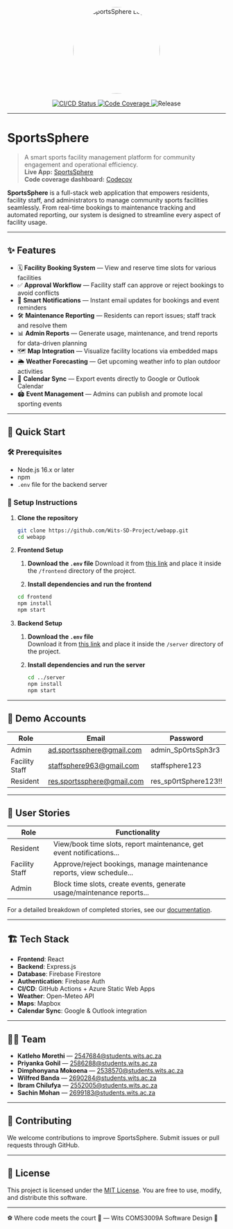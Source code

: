 <p align="center">
  <img src="https://lively-island-05ba7a810.6.azurestaticapps.net/static/media/logo.abbcf75a55b99115aa0a.png" alt="SportsSphere Logo" width="200" style="border-radius: 50%;" />
</p>

<p align="center">
  <a href="https://github.com/Wits-SD-Project/webapp/actions">
    <img src="https://github.com/Wits-SD-Project/webapp/actions/workflows/azure-static-web-apps-lively-island-05ba7a810.yml/badge.svg" alt="CI/CD Status">
  </a>
  <a href="https://codecov.io/gh/Wits-SD-Project/webapp">
    <img src="https://codecov.io/gh/Wits-SD-Project/webapp/branch/main/graph/badge.svg" alt="Code Coverage">
  </a>
  <img src="https://img.shields.io/badge/release-v1.0.3-blue" alt="Release">
</p>

---

# SportsSphere

> A smart sports facility management platform for community engagement and operational efficiency.  
> **Live App:** [SportsSphere](https://lively-island-05ba7a810.6.azurestaticapps.net)  
> **Code coverage dashboard:** [Codecov](https://app.codecov.io/github/Wits-SD-Project/webapp)

**SportsSphere** is a full-stack web application that empowers residents, facility staff, and administrators to manage community sports facilities seamlessly. From real-time bookings to maintenance tracking and automated reporting, our system is designed to streamline every aspect of facility usage.

---

## ✨ Features

- 🗓️ **Facility Booking System** — View and reserve time slots for various facilities
- ✅ **Approval Workflow** — Facility staff can approve or reject bookings to avoid conflicts
- 🔔 **Smart Notifications** — Instant email updates for bookings and event reminders
- 🛠️ **Maintenance Reporting** — Residents can report issues; staff track and resolve them
- 📊 **Admin Reports** — Generate usage, maintenance, and trend reports for data-driven planning
- 🗺️ **Map Integration** — Visualize facility locations via embedded maps
- 🌦️ **Weather Forecasting** — Get upcoming weather info to plan outdoor activities
- 📅 **Calendar Sync** — Export events directly to Google or Outlook Calendar
- 🏟️ **Event Management** — Admins can publish and promote local sporting events

---

## 🚀 Quick Start

### 🛠️ Prerequisites

- Node.js 16.x or later
- npm
- `.env` file for the backend server

### 🧰 Setup Instructions

1. **Clone the repository**

   ```bash
   git clone https://github.com/Wits-SD-Project/webapp.git
   cd webapp
   ```

2. **Frontend Setup**

   1. **Download the `.env` file**
      Download it from [this link](https://drive.google.com/file/d/1lzbu_TXg-LEgdYhALJ7zPax-j4H8SR-4/view?usp=sharing) and place it inside the `/frontend` directory of the project.

   2. **Install dependencies and run the frontend**

   ```bash
   cd frontend
   npm install
   npm start
   ```

3. **Backend Setup**

   1. **Download the `.env` file**  
      Download it from [this link](https://drive.google.com/file/d/1_mef0sCEAqngYEX0YYgFpPsrckeEytPU/view?usp=sharing) and place it inside the `/server` directory of the project.

   2. **Install dependencies and run the server**
      ```bash
      cd ../server
      npm install
      npm start
      ```

---

## 👥 Demo Accounts

| Role           | Email                      | Password             |
| -------------- | -------------------------- | -------------------- |
| Admin          | ad.sportssphere@gmail.com  | admin_Sp0rtsSph3r3   |
| Facility Staff | staffsphere963@gmail.com   | staffsphere123       |
| Resident       | res.sportssphere@gmail.com | res_sp0rtSphere123!! |

---

## 🧩 User Stories

| Role           | Functionality                                                          |
| -------------- | ---------------------------------------------------------------------- |
| Resident       | View/book time slots, report maintenance, get event notifications...   |
| Facility Staff | Approve/reject bookings, manage maintenance reports, view schedule...  |
| Admin          | Block time slots, create events, generate usage/maintenance reports... |

For a detailed breakdown of completed stories, see our [documentation](https://sportssphere.mintlify.app).

---

## 🏗️ Tech Stack

- **Frontend**: React
- **Backend**: Express.js
- **Database**: Firebase Firestore
- **Authentication**: Firebase Auth
- **CI/CD**: GitHub Actions + Azure Static Web Apps
- **Weather**: Open-Meteo API
- **Maps**: Mapbox
- **Calendar Sync**: Google & Outlook integration

---

## 👨‍💻 Team

- **Katleho Morethi** — 2547684@students.wits.ac.za
- **Priyanka Gohil** — 2586288@students.wits.ac.za
- **Dimphonyana Mokoena** — 2538570@students.wits.ac.za
- **Wilfred Banda** — 2690284@students.wits.ac.za
- **Ibram Chilufya** — 2552005@students.wits.ac.za
- **Sachin Mohan** — 2699183@students.wits.ac.za

---

## 🤝 Contributing

We welcome contributions to improve SportsSphere. Submit issues or pull requests through GitHub.

---

## 📝 License

This project is licensed under the [MIT License](https://opensource.org/licenses/MIT). You are free to use, modify, and distribute this software.

---

<p align=\"center\">⚽ Where code meets the court 🏀 — Wits COMS3009A Software Design 🔧
